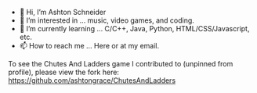 - 👋 Hi, I’m Ashton Schneider
- 👀 I’m interested in ... music, video games, and coding.
- 🌱 I’m currently learning ... C/C++, Java, Python, HTML/CSS/Javascript, etc.
- 📫 How to reach me ... Here or at my email.

To see the Chutes And Ladders game I contributed to (unpinned from profile), please view the fork here: https://github.com/ashtongrace/ChutesAndLadders

